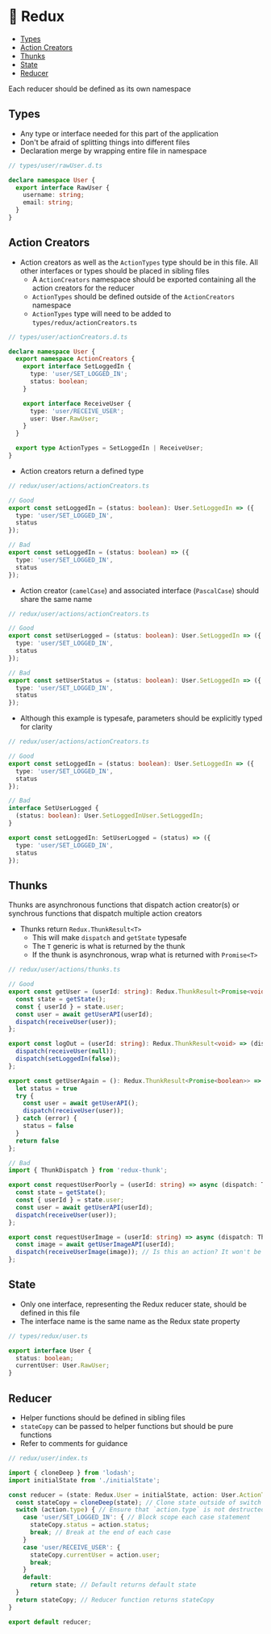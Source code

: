 # 🧰 Redux
  - [Types](#types)
  - [Action Creators](#action-creators)
  - [Thunks](#thunks)
  - [State](#state)
  - [Reducer](#reducer)

Each reducer should be defined as its own namespace

## Types
* Any type or interface needed for this part of the application
* Don't be afraid of splitting things into different files
* Declaration merge by wrapping entire file in namespace

```typescript
// types/user/rawUser.d.ts

declare namespace User {
  export interface RawUser {
    username: string;
    email: string;
  }
}
```

## Action Creators
* Action creators as well as the `ActionTypes` type should be in this file. All other interfaces or types should be placed in sibling files
  * A `ActionCreators` namespace should be exported containing all the action creators for the reducer
  * `ActionTypes` should be defined outside of the `ActionCreators` namespace
  * `ActionTypes` type will need to be added to `types/redux/actionCreators.ts`

```typescript
// types/user/actionCreators.d.ts

declare namespace User {
  export namespace ActionCreators {
    export interface SetLoggedIn {
      type: 'user/SET_LOGGED_IN';
      status: boolean;
    }

    export interface ReceiveUser {
      type: 'user/RECEIVE_USER';
      user: User.RawUser;
    }
  }

  export type ActionTypes = SetLoggedIn | ReceiveUser;
}
```

* Action creators return a defined type
```typescript
// redux/user/actions/actionCreators.ts

// Good
export const setLoggedIn = (status: boolean): User.SetLoggedIn => ({
  type: 'user/SET_LOGGED_IN',
  status
});

// Bad
export const setLoggedIn = (status: boolean) => ({
  type: 'user/SET_LOGGED_IN',
  status
});
```

* Action creator (`camelCase`) and associated interface (`PascalCase`) should share the same name
```typescript
// redux/user/actions/actionCreators.ts

// Good
export const setUserLogged = (status: boolean): User.SetLoggedIn => ({
  type: 'user/SET_LOGGED_IN',
  status
});

// Bad
export const setUserStatus = (status: boolean): User.SetLoggedIn => ({
  type: 'user/SET_LOGGED_IN',
  status
});
```

* Although this example is typesafe, parameters should be explicitly typed for clarity
```typescript
// redux/user/actions/actionCreators.ts

// Good
export const setLoggedIn = (status: boolean): User.SetLoggedIn => ({
  type: 'user/SET_LOGGED_IN',
  status
});

// Bad
interface SetUserLogged {
  (status: boolean): User.SetLoggedInUser.SetLoggedIn;
}

export const setLoggedIn: SetUserLogged = (status) => ({
  type: 'user/SET_LOGGED_IN',
  status
});
```

## Thunks
Thunks are asynchronous functions that dispatch action creator(s) or synchrous functions that dispatch multiple action creators
* Thunks return `Redux.ThunkResult<T>`
  * This will make `dispatch` and `getState` typesafe
  * The `T` generic is what is returned by the thunk
  * If the thunk is asynchronous, wrap what is returned with `Promise<T>`
```typescript
// redux/user/actions/thunks.ts

// Good
export const getUser = (userId: string): Redux.ThunkResult<Promise<void>> => async (dispatch, getState) => {
  const state = getState();
  const { userId } = state.user;
  const user = await getUserAPI(userId);
  dispatch(receiveUser(user));
};

export const logOut = (userId: string): Redux.ThunkResult<void> => (dispatch) => {
  dispatch(receiveUser(null));
  dispatch(setLoggedIn(false));
};

export const getUserAgain = (): Redux.ThunkResult<Promise<boolean>> => async (dispatch) => {
  let status = true
  try {
    const user = await getUserAPI();
    dispatch(receiveUser(user));
  } catch (error) {
    status = false
  }
  return false
};

// Bad
import { ThunkDispatch } from 'redux-thunk';

export const requestUserPoorly = (userId: string) => async (dispatch: ThunkDispatch, state: () => Redux.State) => {
  const state = getState();
  const { userId } = state.user;
  const user = await getUserAPI(userId);
  dispatch(receiveUser(user));
};

export const requestUserImage = (userId: string) => async (dispatch: ThunkDispatch) => {
  const image = await getUserImageAPI(userId);
  dispatch(receiveUserImage(image)); // Is this an action? It won't be caught with typescript
};
```

## State
* Only one interface, representing the Redux reducer state, should be defined in this file
* The interface name is the same name as the Redux state property
```typescript
// types/redux/user.ts

export interface User {
  status: boolean;
  currentUser: User.RawUser;
}
```

## Reducer
* Helper functions should be defined in sibling files
* `stateCopy` can be passed to helper functions but should be pure functions
* Refer to comments for guidance
```typescript
// redux/user/index.ts

import { cloneDeep } from 'lodash';
import initialState from './initialState';

const reducer = (state: Redux.User = initialState, action: User.ActionTypes) => {
  const stateCopy = cloneDeep(state); // Clone state outside of switch statement
  switch (action.type) { // Ensure that `action.type` is not destructed before case statement to ensure typesafety
    case 'user/SET_LOGGED_IN': { // Block scope each case statement
      stateCopy.status = action.status;
      break; // Break at the end of each case
    }
    case 'user/RECEIVE_USER': {
      stateCopy.currentUser = action.user;
      break;
    }
    default:
      return state; // Default returns default state
  }
  return stateCopy; // Reducer function returns stateCopy
}

export default reducer;
```
